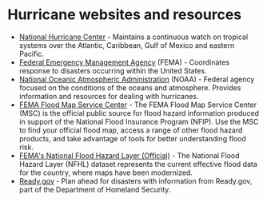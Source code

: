 # Hurricane websites and resources

- [National Hurricane Center](http://www.nhc.noaa.gov/) - Maintains a continuous watch on tropical systems over the Atlantic, Caribbean, Gulf of Mexico and eastern Pacific.
- [Federal Emergency Management Agency](http://www.fema.gov/) (FEMA) - Coordinates response to disasters occurring within the United States.
- [National Oceanic Atmospheric Administration](http://www.noaa.gov/) (NOAA) - Federal agency focused on the conditions of the oceans and atmosphere. Provides information and resources for dealing with hurricanes.
- [FEMA Flood Map Service Center](https://msc.fema.gov/portal) - The FEMA Flood Map Service Center (MSC) is the official public source for flood hazard information produced in support of the National Flood Insurance Program (NFIP). Use the MSC to find your official flood map, access a range of other flood hazard products, and take advantage of tools for better understanding flood risk.
- [FEMA's National Flood Hazard Layer (Official)](http://fema.maps.arcgis.com/home/webmap/viewer.html?useExisting=1) - The National Flood Hazard Layer (NFHL) dataset represents the current effective flood data for the country, where maps have been modernized.
- [Ready.gov](https://www.ready.gov/hurricanes) - Plan ahead for disasters with information from Ready.gov, part of the Department of Homeland Security.
